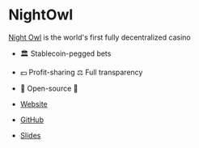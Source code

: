 # NightOwl

[Night Owl](https://www.nightowlcasino.io/) is the world's first fully decentralized casino 

- 🏛️ Stablecoin-pegged bets 
- 💵 Profit-sharing ⚖️ Full transparency 
- 🔬 Open-source 👀


- [Website](https://nightowlcasino.io/)
- [GitHub](https://github.com/nightowlcasino)
- [Slides](../events/pdf/Night_Owl_-_Ergo_Hack_lll_Presentation_Final.pdf)